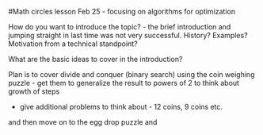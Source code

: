 #Math circles lesson Feb 25 - focusing on algorithms for optimization

How do you want to introduce the topic? - the brief introduction and jumping straight in last time was not very successful. 
History? 
Examples? 
Motivation from a technical standpoint? 

What are the basic ideas to cover in the introduction? 

Plan is to cover divide and conquer (binary search) using the coin weighing puzzle - get them to generalize the result to powers of 2 to think about growth of steps  

- give additional problems to think about - 12 coins, 9 coins etc. 




and then move on to the egg drop puzzle and 